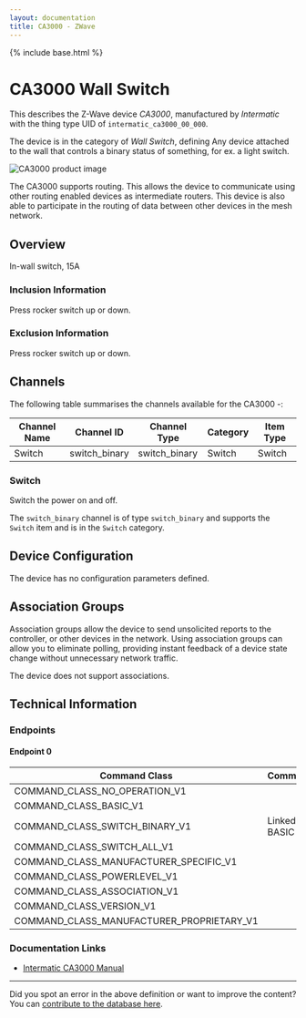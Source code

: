 ```yaml
---
layout: documentation
title: CA3000 - ZWave
---
```


{% include base.html %}

# CA3000 Wall Switch
This describes the Z-Wave device *CA3000*, manufactured by *Intermatic* with the thing type UID of ```intermatic_ca3000_00_000```.

The device is in the category of *Wall Switch*, defining Any device attached to the wall that controls a binary status of something, for ex. a light switch.

![CA3000 product image](https://opensmarthouse.org/zwavedatabase/468/image/)


The CA3000 supports routing. This allows the device to communicate using other routing enabled devices as intermediate routers.  This device is also able to participate in the routing of data between other devices in the mesh network.

## Overview

In-wall switch, 15A

### Inclusion Information

Press rocker switch up or down.

### Exclusion Information

Press rocker switch up or down.

## Channels

The following table summarises the channels available for the CA3000 -:

| Channel Name | Channel ID | Channel Type | Category | Item Type |
|--------------|------------|--------------|----------|-----------|
| Switch | switch_binary | switch_binary | Switch | Switch | 

### Switch
Switch the power on and off.

The ```switch_binary``` channel is of type ```switch_binary``` and supports the ```Switch``` item and is in the ```Switch``` category.



## Device Configuration

The device has no configuration parameters defined.

## Association Groups

Association groups allow the device to send unsolicited reports to the controller, or other devices in the network. Using association groups can allow you to eliminate polling, providing instant feedback of a device state change without unnecessary network traffic.

The device does not support associations.
## Technical Information

### Endpoints

#### Endpoint 0

| Command Class | Comment |
|---------------|---------|
| COMMAND_CLASS_NO_OPERATION_V1| |
| COMMAND_CLASS_BASIC_V1| |
| COMMAND_CLASS_SWITCH_BINARY_V1| Linked to BASIC|
| COMMAND_CLASS_SWITCH_ALL_V1| |
| COMMAND_CLASS_MANUFACTURER_SPECIFIC_V1| |
| COMMAND_CLASS_POWERLEVEL_V1| |
| COMMAND_CLASS_ASSOCIATION_V1| |
| COMMAND_CLASS_VERSION_V1| |
| COMMAND_CLASS_MANUFACTURER_PROPRIETARY_V1| |

### Documentation Links

* [Intermatic CA3000 Manual](https://opensmarthouse.org/zwavedatabase/468/reference/Intermatic-CA3000-Manual.pdf)

---

Did you spot an error in the above definition or want to improve the content?
You can [contribute to the database here](https://opensmarthouse.org/zwavedatabase/468).
